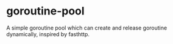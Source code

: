 # goroutine-pool
A simple goroutine pool which can create and release goroutine dynamically, inspired by fasthttp.
